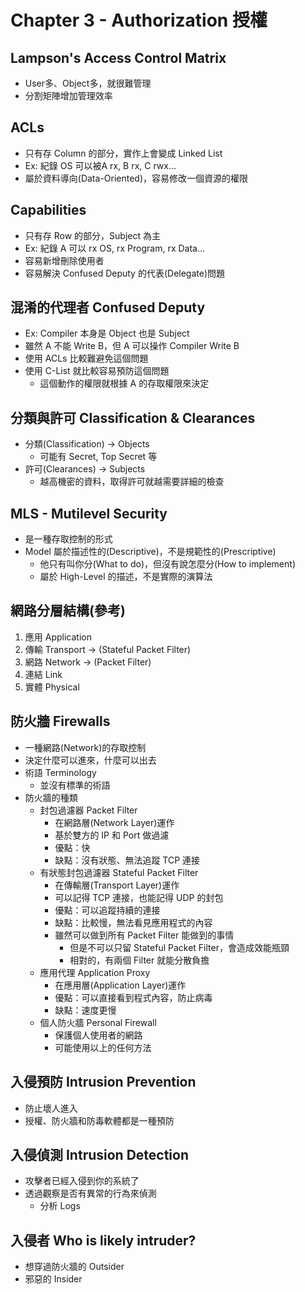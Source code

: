# Chapter 3 - Authorization 授權

## Lampson's Access Control Matrix
+ User多、Object多，就很難管理
+ 分割矩陣增加管理效率

## ACLs
+ 只有存 Column 的部分，實作上會變成 Linked List
+ Ex: 紀錄 OS 可以被A rx, B rx, C rwx...
+ 屬於資料導向(Data-Oriented)，容易修改一個資源的權限

## Capabilities
+ 只有存 Row 的部分，Subject 為主
+ Ex: 紀錄 A 可以 rx OS, rx Program, rx Data...
+ 容易新增刪除使用者
+ 容易解決 Confused Deputy 的代表(Delegate)問題

## 混淆的代理者 Confused Deputy
+ Ex: Compiler 本身是 Object 也是 Subject
+ 雖然 A 不能 Write B，但 A 可以操作 Compiler Write B
+ 使用 ACLs 比較難避免這個問題
+ 使用 C-List 就比較容易預防這個問題
	+ 這個動作的權限就根據 A 的存取權限來決定

## 分類與許可 Classification & Clearances
+ 分類(Classification) → Objects
	+ 可能有 Secret, Top Secret 等
+ 許可(Clearances) → Subjects
	+ 越高機密的資料，取得許可就越需要詳細的檢查

## MLS - Mutilevel Security
+ 是一種存取控制的形式
+ Model 屬於描述性的(Descriptive)，不是規範性的(Prescriptive)
	+ 他只有叫你分(What to do)，但沒有說怎麼分(How to implement)
	+ 屬於 High-Level 的描述，不是實際的演算法

## 網路分層結構(參考)
1. 應用 Application
2. 傳輸 Transport -> (Stateful Packet Filter)
3. 網路 Network -> (Packet Filter)
4. 連結 Link
5. 實體 Physical

## 防火牆 Firewalls
+ 一種網路(Network)的存取控制
+ 決定什麼可以進來，什麼可以出去
+ 術語 Terminology
	+ 並沒有標準的術語
+ 防火牆的種類
	+ 封包過濾器 Packet Filter
		+ 在網路層(Network Layer)運作
		+ 基於雙方的 IP 和 Port 做過濾
		+ 優點：快
		+ 缺點：沒有狀態、無法追蹤 TCP 連接
	+ 有狀態封包過濾器 Stateful Packet Filter
		+ 在傳輸層(Transport Layer)運作
		+ 可以記得 TCP 連接，也能記得 UDP 的封包
		+ 優點：可以追蹤持續的連接
		+ 缺點：比較慢，無法看見應用程式的內容
		+ 雖然可以做到所有 Packet Filter 能做到的事情
			+ 但是不可以只留 Stateful Packet Filter，會造成效能瓶頸
			+ 相對的，有兩個 Filter 就能分散負擔
	+ 應用代理 Application Proxy
		+ 在應用層(Application Layer)運作
		+ 優點：可以直接看到程式內容，防止病毒
		+ 缺點：速度更慢
	+ 個人防火牆 Personal Firewall
		+ 保護個人使用者的網路
		+ 可能使用以上的任何方法

## 入侵預防 Intrusion Prevention
+ 防止壞人進入
+ 授權、防火牆和防毒軟體都是一種預防

## 入侵偵測 Intrusion Detection
+ 攻擊者已經入侵到你的系統了
+ 透過觀察是否有異常的行為來偵測
	+ 分析 Logs

## 入侵者 Who is likely intruder?
+ 想穿過防火牆的 Outsider
+ 邪惡的 Insider